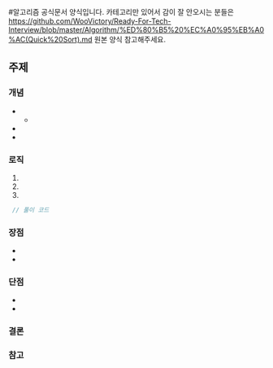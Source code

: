 #알고리즘 공식문서 양식입니다. 카테고리만 있어서 감이 잘 안오시는 분들은
https://github.com/WooVictory/Ready-For-Tech-Interview/blob/master/Algorithm/%ED%80%B5%20%EC%A0%95%EB%A0%AC(Quick%20Sort).md 원본 양식 참고해주세요.


## 주제


### 개념

- 
  -
-
- 



### 로직

1. 
2. 
3. 




```java
 // 풀이 코드
```


### 장점

- 
- 



### 단점

- 
- 



### 결론




### 참고





